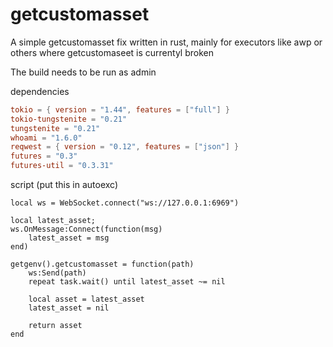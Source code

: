 # getcustomasset
A simple getcustomasset fix written in rust, mainly for executors like awp or others where getcustomaseet is currentyl broken

The build needs to be run as admin

dependencies
```toml
tokio = { version = "1.44", features = ["full"] }
tokio-tungstenite = "0.21"
tungstenite = "0.21"
whoami = "1.6.0"
reqwest = { version = "0.12", features = ["json"] }
futures = "0.3"
futures-util = "0.3.31"
```

script (put this in autoexc)
```luau
local ws = WebSocket.connect("ws://127.0.0.1:6969")

local latest_asset;
ws.OnMessage:Connect(function(msg)  
    latest_asset = msg
end)

getgenv().getcustomasset = function(path)
    ws:Send(path)
    repeat task.wait() until latest_asset ~= nil

    local asset = latest_asset
    latest_asset = nil  

    return asset
end 
```
